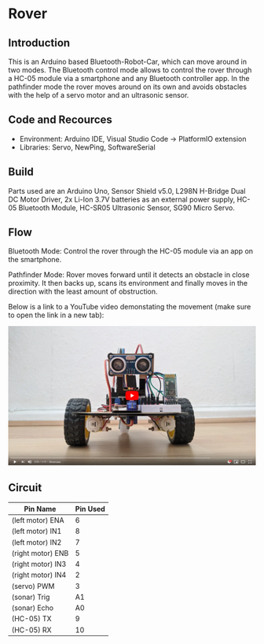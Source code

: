 # Rover


## Introduction
This is an Arduino based Bluetooth-Robot-Car, which can move around in two modes. The Bluetooth control mode allows to control the rover through a HC-05 module via a smartphone and any Bluetooth controller app. In the pathfinder mode the rover moves around on its own and avoids obstacles with the help of a servo motor and an ultrasonic sensor.


## Code and Recources
- Environment: Arduino IDE, Visual Studio Code -> PlatformIO extension
- Libraries: Servo, NewPing, SoftwareSerial


## Build
Parts used are an Arduino Uno, Sensor Shield v5.0, L298N H-Bridge Dual DC Motor Driver, 2x Li-Ion 3.7V batteries as an external power supply, HC-05 Bluetooth Module, HC-SR05 Ultrasonic Sensor, SG90 Micro Servo.


## Flow
Bluetooth Mode: Control the rover through the HC-05 module via an app on the smartphone.

Pathfinder Mode: Rover moves forward until it detects an obstacle in close proximity. It then backs up, scans its environment and finally moves in the direction with the least amount of obstruction.

Below is a link to a YouTube video demonstating the movement (make sure to open the link in a new tab):

[![Bluetooth Robot Car with Arduino](images/hyperlink_image.png)](https://www.youtube.com/watch?v=9ZBQKSbplVI "Bluetooth Robot Car with Arduino")


## Circuit
Pin Name | Pin Used
------------ | -------------
(left motor) ENA | 6
(left motor) IN1 | 8
(left motor) IN2 | 7
(right motor) ENB | 5
(right motor) IN3 | 4
(right motor) IN4 | 2
(servo) PWM | 3
(sonar) Trig | A1
(sonar) Echo | A0
(HC-05) TX | 9
(HC-05) RX | 10
